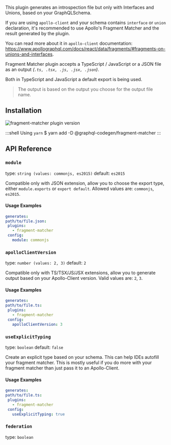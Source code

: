 This plugin generates an introspection file but only with Interfaces and Unions, based on your GraphQLSchema.

If you are using `apollo-client` and your schema contains `interface` or `union` declaration, it's recommended to use Apollo's Fragment Matcher and the result generated by the plugin.

You can read more about it in `apollo-client` documentation: https://www.apollographql.com/docs/react/data/fragments/#fragments-on-unions-and-interfaces.

Fragment Matcher plugin accepts a TypeScript / JavaScript or a JSON file as an output _(`.ts, .tsx, .js, .jsx, .json`)_.

Both in TypeScript and JavaScript a default export is being used.

> The output is based on the output you choose for the output file name.

## Installation



<img alt="fragment-matcher plugin version" src="https://img.shields.io/npm/v/@graphql-codegen/fragment-matcher?color=%23e15799&label=plugin&nbsp;version&style=for-the-badge"/>


    
:::shell Using `yarn`
    $ yarn add -D @graphql-codegen/fragment-matcher
:::

## API Reference

### `module`

type: `string (values: commonjs, es2015)`
default: `es2015`

Compatible only with JSON extension, allow you to choose the export type, either `module.exports` or `export default`.  Allowed values are: `commonjs`,  `es2015`.

#### Usage Examples

```yml
generates:
path/to/file.json:
 plugins:
   - fragment-matcher
 config:
   module: commonjs
```

### `apolloClientVersion`

type: `number (values: 2, 3)`
default: `2`

Compatible only with TS/TSX/JS/JSX extensions, allow you to generate output based on your Apollo-Client version. Valid values are: `2`, `3`.

#### Usage Examples

```yml
generates:
path/to/file.ts:
 plugins:
   - fragment-matcher
 config:
   apolloClientVersion: 3
```

### `useExplicitTyping`

type: `boolean`
default: `false`

Create an explicit type based on your schema. This can help IDEs autofill your fragment matcher. This is mostly useful if you do more with your fragment matcher than just pass it to an Apollo-Client.

#### Usage Examples

```yml
generates:
path/to/file.ts:
 plugins:
   - fragment-matcher
 config:
   useExplicitTyping: true
```

### `federation`

type: `boolean`

